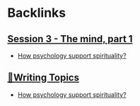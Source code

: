 
# Backlinks
## [Session 3 - The mind, part 1](<Session 3 - The mind, part 1.md>)
- [How psychology support spirituality?](<How psychology support spirituality?.md>)

## [🧭Writing Topics](<🧭Writing Topics.md>)
- [How psychology support spirituality?](<How psychology support spirituality?.md>)

